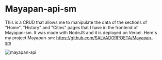 ﻿# Mayapan-api-sm

This is a CRUD that allows me to manipulate the data of the sections of "Home", "History" and "Cities" pages that I have in the frontend of Mayapan-sm. It was made with NodeJS and it is deployed on Vercel. Here's my project Mayapan-sm: https://github.com/SALVADORPOETA/Mayapan-sm

![mayapan-api](https://github.com/user-attachments/assets/802f9e31-93ce-45b5-9f42-36f05d62733f)
